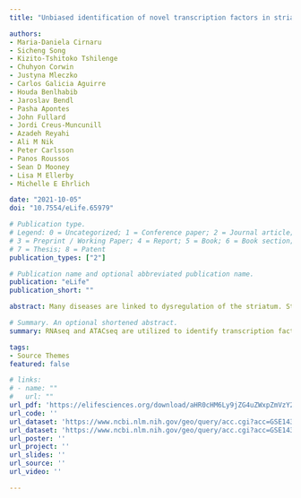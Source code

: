 ```yaml
---
title: "Unbiased identification of novel transcription factors in striatal compartmentation and striosome maturation"

authors:
- Maria-Daniela Cirnaru
- Sicheng Song
- Kizito-Tshitoko Tshilenge
- Chuhyon Corwin
- Justyna Mleczko
- Carlos Galicia Aguirre
- Houda Benlhabib
- Jaroslav Bendl
- Pasha Apontes
- John Fullard
- Jordi Creus-Muncunill
- Azadeh Reyahi
- Ali M Nik
- Peter Carlsson
- Panos Roussos
- Sean D Mooney
- Lisa M Ellerby
- Michelle E Ehrlich

date: "2021-10-05"
doi: "10.7554/eLife.65979"

# Publication type.
# Legend: 0 = Uncategorized; 1 = Conference paper; 2 = Journal article;
# 3 = Preprint / Working Paper; 4 = Report; 5 = Book; 6 = Book section;
# 7 = Thesis; 8 = Patent
publication_types: ["2"]

# Publication name and optional abbreviated publication name.
publication: "eLife"
publication_short: ""

abstract: Many diseases are linked to dysregulation of the striatum. Striatal function depends on neuronal compartmentation into striosomes and matrix. Striatal projection neurons are GABAergic medium spiny neurons (MSNs), subtyped by selective expression of receptors, neuropeptides, and other gene families. Neurogenesis of the striosome and matrix occurs in separate waves, but the factors regulating compartmentation and neuronal differentiation are largely unidentified. We performed RNA- and ATAC-seq on sorted striosome and matrix cells at postnatal day 3, using the Nr4a1-EGFP striosome reporter mouse. Focusing on the striosome, we validated the localization and/or role of Irx1, Foxf2, Olig2, and Stat1/2 in the developing striosome and the in vivo enhancer function of a striosome-specific open chromatin region 4.4 Kb downstream of Olig2. These data provide novel tools to dissect and manipulate the networks regulating MSN compartmentation and differentiation, including in human iPSC-derived striatal neurons for disease modeling and drug discovery.

# Summary. An optional shortened abstract.
summary: RNAseq and ATACseq are utilized to identify transcription factors participating in striatal compartmentation into striosome and matrix, and roles for Stat1, Olig2, and Foxf2 are validated in vitro and in vivo.

tags:
- Source Themes
featured: false

# links:
# - name: ""
#   url: ""
url_pdf: 'https://elifesciences.org/download/aHR0cHM6Ly9jZG4uZWxpZmVzY2llbmNlcy5vcmcvYXJ0aWNsZXMvNjU5NzkvZWxpZmUtNjU5NzktdjEucGRmP2Nhbm9uaWNhbFVyaT1odHRwczovL2VsaWZlc2NpZW5jZXMub3JnL2FydGljbGVzLzY1OTc5/elife-65979-v1.pdf?_hash=T7vOh7qrHmbmAKusEDEG5FyUl%2BeTdZfE%2FSOUuBQMhaE%3D'
url_code: ''
url_dataset: 'https://www.ncbi.nlm.nih.gov/geo/query/acc.cgi?acc=GSE143727'
url_dataset: 'https://www.ncbi.nlm.nih.gov/geo/query/acc.cgi?acc=GSE143276'
url_poster: ''
url_project: ''
url_slides: ''
url_source: ''
url_video: ''

---
```

